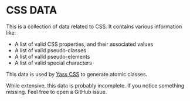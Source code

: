 # CSS DATA

This is a collection of data related to CSS. It contains various information like:
- A list of valid CSS properties, and their associated values
- A list of valid pseudo-classes
- A list of valid pseudo-elements
- A list of valid special characters

This data is used by [Yass CSS](https://github.com/yass-org/yass-css) to generate atomic classes.

While extensive, this data is probably incomplete. If you notice something missing. Feel free to open a GitHub issue.
